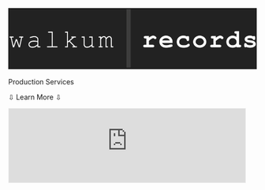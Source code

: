 <link href="./src/css/styles.css" rel="stylesheet" />

<div class="center">

<img src="./src/images/walkum_records_.png" alt="walkum picture" class="title_picture">

Production Services

<span>&#8681;</span> Learn More <span>&#8681;</span>

<iframe src="https://ddaaggeett.substack.com/embed" width="480" height="150" style="border:1px solid #EEE; background: #000000;" class="subscribe" frameborder="0" scrolling="no"></iframe>

</div>
